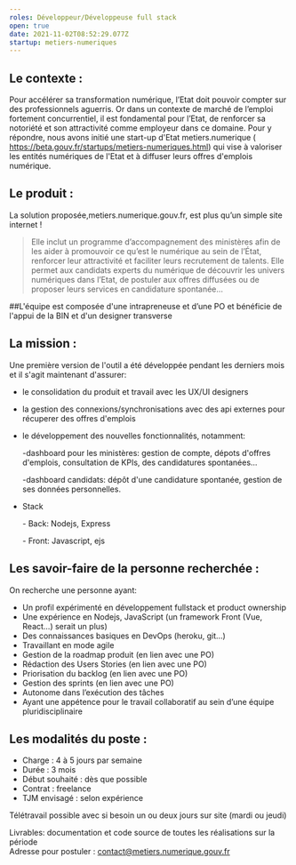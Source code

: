 ```yaml
---
roles: Développeur/Développeuse full stack
open: true
date: 2021-11-02T08:52:29.077Z
startup: metiers-numeriques
---
```

## Le contexte :

Pour accélérer sa transformation numérique, l’Etat doit pouvoir compter sur des professionnels aguerris. Or dans un contexte de marché de l’emploi fortement concurrentiel, il est fondamental pour l’Etat, de renforcer sa notoriété et son attractivité comme employeur dans ce domaine. 
Pour y répondre, nous avons initié une start-up d'Etat metiers.numerique ( https://beta.gouv.fr/startups/metiers-numeriques.html) qui vise à valoriser les entités numériques de l'Etat et à diffuser leurs offres d'emplois numérique. 

## Le produit :

La solution proposée,metiers.numerique.gouv.fr, est plus qu’un simple site internet ! 

> Elle inclut un programme d’accompagnement des ministères afin de les aider à promouvoir ce qu’est le numérique au sein de l’État, renforcer leur attractivité et faciliter leurs recrutement de talents.
> Elle permet aux candidats experts du numérique de découvrir les univers numériques dans l’Etat, de postuler aux offres diffusées ou de proposer leurs services en candidature spontanée…

\##L'équipe est composée d'une intrapreneuse et d’une PO et bénéficie de l'appui de la BIN et d'un designer transverse

## La mission :

Une première version de l'outil a été développée pendant les derniers mois et il s'agit maintenant d'assurer:

* le consolidation du produit et travail avec les UX/UI designers 
* la gestion des connexions/synchronisations avec des api externes pour récuperer des offres d'emplois
* le développement des nouvelles fonctionnalités, notamment: 

  \-dashboard pour les ministères: gestion de compte, dépots d'offres d'emplois, consultation de KPIs, des candidatures spontanées...

  \-dashboard candidats: dépôt d'une candidature spontanée, gestion de ses données personnelles. 
* Stack

  \- Back: Nodejs, Express

  \- Front: Javascript, ejs

## Les savoir-faire de la personne recherchée : 

On recherche une personne ayant:

* Un profil expérimenté en développement fullstack et product ownership
* Une expérience en Nodejs, JavaScript (un framework Front (Vue, React…) serait un plus)
* Des connaissances basiques en DevOps (heroku, git…)
* Travaillant en mode agile
* Gestion de la roadmap produit (en lien avec une PO)
* Rédaction des Users Stories (en lien avec une PO)
* Priorisation du backlog (en lien avec une PO)
* Gestion des sprints (en lien avec une PO)
* Autonome dans l’exécution des tâches
* Ayant une appétence pour le travail collaboratif au sein d’une équipe pluridisciplinaire

## Les modalités du poste :

* Charge : 4 à 5 jours par semaine
* Durée : 3 mois
* Début souhaité : dès que possible
* Contrat : freelance
* TJM envisagé : selon expérience

Télétravail possible avec si besoin un ou deux jours sur site (mardi ou jeudi)

Livrables: documentation et code source de toutes les réalisations sur la période\
Adresse pour postuler : contact@metiers.numerique.gouv.fr